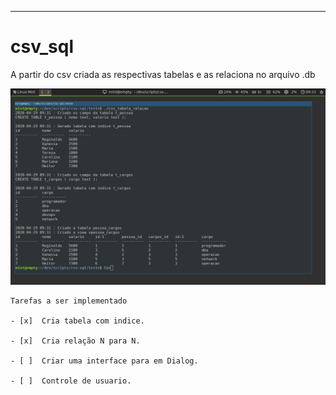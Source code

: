 ----
# csv_sql
A partir do csv criada as respectivas tabelas e as relaciona no arquivo .db 

![csv to sql](img/demo.png "demo tabela criada e relacionada")


```
Tarefas a ser implementado 

- [x]  Cria tabela com indice.

- [x]  Cria relação N para N.

- [ ]  Criar uma interface para em Dialog. 

- [ ]  Controle de usuario.
 
